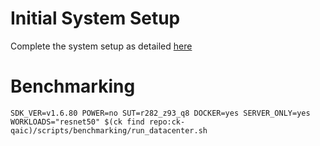 # Initial System Setup 
Complete the system setup as detailed [here](https://github.com/krai/ck-qaic/blob/main/script/setup.docker/README.md)

# Benchmarking 
``` 
SDK_VER=v1.6.80 POWER=no SUT=r282_z93_q8 DOCKER=yes SERVER_ONLY=yes  WORKLOADS="resnet50" $(ck find repo:ck-qaic)/scripts/benchmarking/run_datacenter.sh  
```